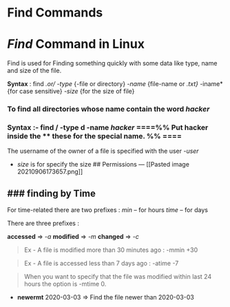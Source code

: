# Find Commands

# *Find* Command in Linux

Find is used for Finding something quickly with some data like type, name and size of the file.

**Syntax** : find *.or/* *-type* {-file or directory} *-name* {file-name or *.txt}* -iname* {for case sensitive} *-size* {for the size of file}

### To find all directories whose name contain the word *hacker*

### Syntax :- find / -type d -name *hacker* ====%% Put hacker inside the ** these for the special name. %% ====

The username of the owner of a file is specified with the user *-user*

- *size* is for specify the size ## Permissions — [[Pasted image 20210906173657.png]]

## ### finding by Time

For time-related there are two prefixes : *min* – for hours *time* – for days

There are three prefixes :

**accessed** => *-a* **modified** => *-m* **changed** => *-c*

> Ex - A file is modified more than 30 minutes ago :  -mmin +30
> 

> Ex - A file is accessed less than 7 days ago :  -atime -7
> 

> When you want to specify that the file was modified within last 24 hours the option is -mtime 0.
> 
- **newermt** 2020-03-03 => Find the file newer than 2020-03-03